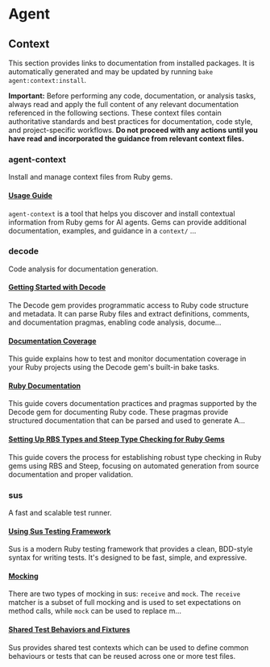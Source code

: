 # Agent

## Context

This section provides links to documentation from installed packages. It is automatically generated and may be updated by running `bake agent:context:install`.

**Important:** Before performing any code, documentation, or analysis tasks, always read and apply the full content of any relevant documentation referenced in the following sections. These context files contain authoritative standards and best practices for documentation, code style, and project-specific workflows. **Do not proceed with any actions until you have read and incorporated the guidance from relevant context files.**

### agent-context

Install and manage context files from Ruby gems.

#### [Usage Guide](.context/agent-context/usage.md)

`agent-context` is a tool that helps you discover and install contextual information from Ruby gems for AI agents. Gems can provide additional documentation, examples, and guidance in a `context/` ...

### decode

Code analysis for documentation generation.

#### [Getting Started with Decode](.context/decode/getting-started.md)

The Decode gem provides programmatic access to Ruby code structure and metadata. It can parse Ruby files and extract definitions, comments, and documentation pragmas, enabling code analysis, docume...

#### [Documentation Coverage](.context/decode/coverage.md)

This guide explains how to test and monitor documentation coverage in your Ruby projects using the Decode gem's built-in bake tasks.

#### [Ruby Documentation](.context/decode/ruby-documentation.md)

This guide covers documentation practices and pragmas supported by the Decode gem for documenting Ruby code. These pragmas provide structured documentation that can be parsed and used to generate A...

#### [Setting Up RBS Types and Steep Type Checking for Ruby Gems](.context/decode/types.md)

This guide covers the process for establishing robust type checking in Ruby gems using RBS and Steep, focusing on automated generation from source documentation and proper validation.

### sus

A fast and scalable test runner.

#### [Using Sus Testing Framework](.context/sus/usage.md)

Sus is a modern Ruby testing framework that provides a clean, BDD-style syntax for writing tests. It's designed to be fast, simple, and expressive.

#### [Mocking](.context/sus/mocking.md)

There are two types of mocking in sus: `receive` and `mock`. The `receive` matcher is a subset of full mocking and is used to set expectations on method calls, while `mock` can be used to replace m...

#### [Shared Test Behaviors and Fixtures](.context/sus/shared.md)

Sus provides shared test contexts which can be used to define common behaviours or tests that can be reused across one or more test files.
